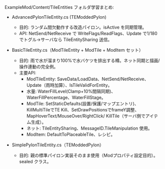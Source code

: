 ExampleMod/Content/TileEntities フォルダ学習まとめ:

- AdvancedPylonTileEntity.cs (TEModdedPylon)
  - 目的: ランダム間欠動作する改造パイロン。isActive を同期管理。
  - API: NetSend/NetReceive で WriteFlags/ReadFlags、Update で1/180でトグル→サーバなら TileEntitySharing 送信。

- BasicTileEntity.cs（ModTileEntity + ModTile + ModItem セット）
  - 目的: 雨で水が溜まり100%で水バケツを排出する樽。ネット同期と描画/操作連動の完全例。
  - 主要API:
    - ModTileEntity: SaveData/LoadData、NetSend/NetReceive、Update（雨時加算）、IsTileValidForEntity。
    - 水量: WaterFillLevel(Clamp+10%間隔同期)、WaterFillPercentage、WaterFillStage。
    - ModTile: SetStaticDefaults(設置/保護/マップエントリ)、KillMultiTileでTE Kill、SetDrawPositionsでframeY調整、MapHoverText/MouseOver/RightClick/ KillTile（サーバ側でアイテム生成）。
    - ネット: TileEntitySharing、MessageID.TileManipulation 使用。
    - ModItem: DefaultToPlaceableTile、レシピ。

- SimplePylonTileEntity.cs（TEModdedPylon）
  - 目的: 親の標準パイロン実装そのまま使用（Modプロパティ設定目的）。sealed クラス。
